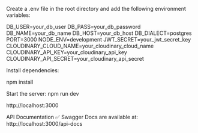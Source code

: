 Create a .env file in the root directory and add the following environment variables:



DB_USER=your_db_user
DB_PASS=your_db_password
DB_NAME=your_db_name
DB_HOST=your_db_host
DB_DIALECT=postgres
PORT=3000
NODE_ENV=development
JWT_SECRET=your_jwt_secret_key
CLOUDINARY_CLOUD_NAME=your_cloudinary_cloud_name
CLOUDINARY_API_KEY=your_cloudinary_api_key
CLOUDINARY_API_SECRET=your_cloudinary_api_secret



Install dependencies:

npm install



Start the server:
npm run dev

http://localhost:3000


API Documentation
✅ Swagger Docs are available at:
http://localhost:3000/api-docs



